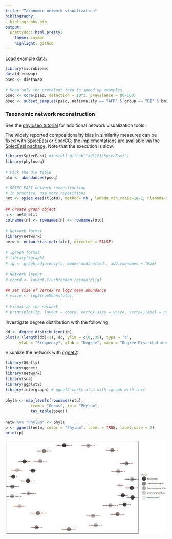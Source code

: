 ```yaml
---
title: "Taxonomic network visualization"
bibliography: 
- bibliography.bib
output: 
  prettydoc::html_pretty:
    theme: cayman
    highlight: github
---
```

<!--
  %\VignetteEngine{knitr::rmarkdown}
  %\VignetteIndexEntry{microbiome tutorial - networks}
  %\usepackage[utf8]{inputenc}
  %\VignetteEncoding{UTF-8}  
-->


Load [example data](Data.html):


```r
library(microbiome)
data(dietswap)
pseq <- dietswap

# Keep only the prevalent taxa to speed up examples
pseq <- core(pseq, detection = 10^3, prevalence = 80/100)
pseq <- subset_samples(pseq, nationality == "AFR" & group == "DI" & bmi_group == "lean")
```


### Taxonomic network reconstruction 

See the [phyloseq tutorial](http://joey711.github.io/phyloseq/plot_network-examples) for
additional network visualization tools.

The widely reported compositionality bias in similarity measures can
be fixed with SpiecEasi or SparCC; the implementations are available
via the [SpiecEasi package](https://github.com/zdk123/SpiecEasi). Note
that the execution is slow.


```r
library(SpiecEasi) #install_github("zdk123/SpiecEasi")
library(phyloseq)

# Pick the OTU table
otu <- abundances(pseq)
```



```r
# SPIEC-EASI network reconstruction
# In practice, use more repetitions
net <- spiec.easi(t(otu), method='mb', lambda.min.ratio=1e-2, nlambda=5, icov.select.params=list(rep.num=1))

## Create graph object
n <- net$refit
colnames(n) <- rownames(n) <- rownames(otu)

# Network format
library(network)
netw <- network(as.matrix(n), directed = FALSE)

# igraph format
# library(igraph)
# ig <- graph.adjacency(n, mode='undirected', add.rownames = TRUE)

# Network layout
# coord <- layout.fruchterman.reingold(ig)

## set size of vertex to log2 mean abundance 
# vsize <- log2(rowMeans(otu))

# Visualize the network
# print(plot(ig, layout = coord, vertex.size = vsize, vertex.label = names(vsize)))
```


Investigate degree distribution with the following:


```r
dd <- degree.distribution(ig)
plot(0:(length(dd)-1), dd, ylim = c(0,.35), type = 'b', 
      ylab = "Frequency", xlab = "Degree", main = "Degree Distributions")
```


Visualize the network with [ggnet2](https://briatte.github.io/ggnet):


```r
library(GGally)
library(ggnet)
library(network)
library(sna)
library(ggplot2)
library(intergraph) # ggnet2 works also with igraph with this

phyla <- map_levels(rownames(otu),
           from = "Genus", to = "Phylum",
           tax_table(pseq))

netw %v% "Phylum" <- phyla
p <- ggnet2(netw, color = "Phylum", label = TRUE, label.size = 2)
print(p)
```

![plot of chunk networks5](figure/networks5-1.png)


